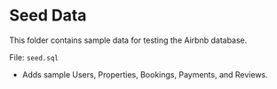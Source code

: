 # Seed Data
This folder contains sample data for testing the Airbnb database.

File: `seed.sql`
- Adds sample Users, Properties, Bookings, Payments, and Reviews.
